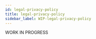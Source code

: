 ```yaml
---
id: legal-privacy-policy
title: legal-privacy-policy
sidebar_label: WIP-legal-privacy-policy
---
```



WORK IN PROGRESS
        